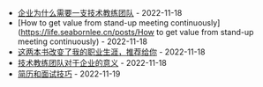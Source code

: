 * [企业为什么需要一支技术教练团队](https://life.seabornlee.cn/posts/企业为什么需要一支技术教练团队) - 2022-11-18
* [How to get value from stand-up meeting continuously](https://life.seabornlee.cn/posts/How to get value from stand-up meeting continuously) - 2022-11-18
* [这两本书改变了我的职业生涯，推荐给你](https://life.seabornlee.cn/posts/这两本书改变了我的职业生涯，推荐给你) - 2022-11-18
* [技术教练团队对于企业的意义](https://life.seabornlee.cn/posts/技术教练团队对于企业的意义) - 2022-11-18
* [简历和面试技巧](https://life.seabornlee.cn/posts/简历和面试技巧) - 2022-11-19
